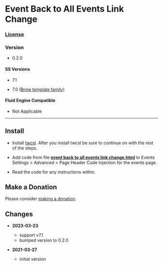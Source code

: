 # Event Back to All Events Link Change

### [License][1]

### Version

  * 0.2.0

#### SS Versions

  * 7.1

  * 7.0 ([Brine template family][2])

#### Fluid Engine Compatible

  * Not Applicable

---

## Install

* Install [twcsl][3]. After you install twcsl be sure to continue on with the
  rest of the steps.
  
* Add code from file **[event back to all events link change.html][4]** to
  Events Settings > Advanced > Page Header Code Injection for the events page.
  
* Read the code for any instructions within.
  
## Make a Donation

Please consider [making a donation][5].

## Changes

* **2023-03-23**

  * support v7.1
  * bumped version to 0.2.0
  
* **2021-03-27**

  * initial version

[1]: https://github.com/tomsWebConsulting/twcsl/blob/main/LICENSE.txt#L1
[2]: https://support.squarespace.com/hc/en-us/articles/212512738-Brine-template-family
[3]: https://github.com/tomsWebConsulting/twcsl#install-options
[4]: event%20back%20to%20all%20events%20link%20change.html#L1
[5]: https://github.com/tomsWebConsulting/twcsl#make-a-donation
